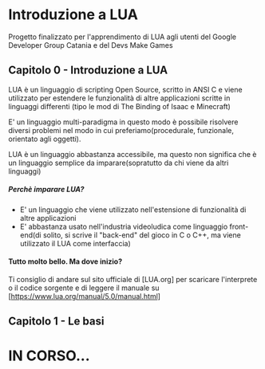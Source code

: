 # Introduzione a LUA

Progetto finalizzato per l'apprendimento di LUA agli utenti del Google Developer Group Catania e del Devs Make Games


## Capitolo 0 - Introduzione a LUA

LUA è un linguaggio di scripting Open Source, scritto in ANSI C e viene utilizzato per estendere le funzionalità di altre applicazioni scritte in linguaggi differenti (tipo le mod di The Binding of Isaac e Minecraft)

E' un linguaggio multi-paradigma in questo modo è possibile risolvere diversi problemi nel modo in cui preferiamo(procedurale, funzionale, orientato agli oggetti).

LUA è un linguaggio abbastanza accessibile, ma questo non significa che è un linguaggio semplice da imparare(sopratutto da chi viene da altri linguaggi)

##### Perchè imparare LUA?

  - E' un linguaggio che viene utilizzato nell'estensione di funzionalità di altre applicazioni
  - E' abbastanza usato nell'industria videoludica come linguaggio front-end(di solito, si scrive il "back-end" del gioco in C o C++, ma viene utilizzato il LUA come interfaccia)

#### Tutto molto bello. Ma dove inizio?

Ti consiglio di andare sul sito ufficiale di [LUA.org] per scaricare l'interprete o il codice sorgente e di leggere il manuale su [https://www.lua.org/manual/5.0/manual.html]

## Capitolo 1 - Le basi

# IN CORSO...
